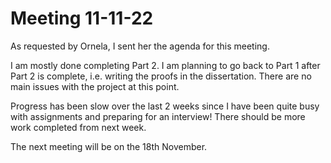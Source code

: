 # Meeting 11-11-22
As requested by Ornela, I sent her the agenda for this meeting.

I am mostly done completing Part 2. I am planning to go back to Part 1 after Part 2 is complete, i.e. writing the proofs in the dissertation. There are no main issues with the project at this point.

Progress has been slow over the last 2 weeks since I have been quite busy with assignments and preparing for an interview! There should be more work completed from next week.


The next meeting will be on the 18th November.